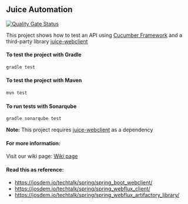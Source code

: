 Juice Automation
----------------------------------------

[![Quality Gate Status](https://sonar.josdem.io/api/project_badges/measure?project=com.josdem.jugoterapia.webclient.automation%3Ajuice-automation-cucumber&metric=alert_status)](https://sonar.josdem.io/dashboard?id=com.josdem.jugoterapia.webclient.automation%3Ajuice-automation-cucumber)

This project shows how to test an API using [Cucumber Framework](https://cucumber.io/) and a third-party library [juice-webclient](https://github.com/josdem/juice-webclient)

#### To test the project with Gradle

```bash
gradle test
```

#### To test the project with Maven

```bash
mvn test
```

#### To run tests with Sonarqube

```bash
gradle sonarqube test
```

**Note:** This project requires [juice-webclient](https://github.com/josdem/juice-webclient) as a dependency

#### For more information:

Visit our wiki page: [Wiki page](https://github.com/josdem/juice-automation/wiki)

#### Read this as reference:

* https://josdem.io/techtalk/spring/spring_boot_webclient/
* https://josdem.io/techtalk/spring/spring_webflux_client/
* https://josdem.io/techtalk/spring/spring_webflux_artifactory_library/